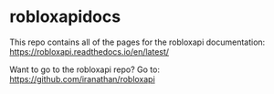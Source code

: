 # robloxapidocs
This repo contains all of the pages for the robloxapi documentation: https://robloxapi.readthedocs.io/en/latest/


Want to go to the robloxapi repo? Go to: https://github.com/iranathan/robloxapi
